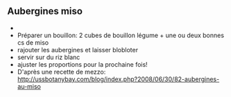 ## Aubergines miso

* <span id="cke_bm_70S" style="display: none; ">  Faire revenir des dés d'aubergines dans de l'huile d'olive
* Préparer un bouillon: 2 cubes de bouillon légume + une ou deux bonnes cs de miso
* rajouter les aubergines et laisser blobloter
* servir sur du riz blanc
* ajuster les proportions pour la prochaine fois!
*  D'après une recette de mezzo: <a href="http://ussbotanybay.com/blog/index.php?2008/06/30/82-aubergines-au-miso">http://ussbotanybay.com/blog/index.php?2008/06/30/82-aubergines-au-miso</a>
